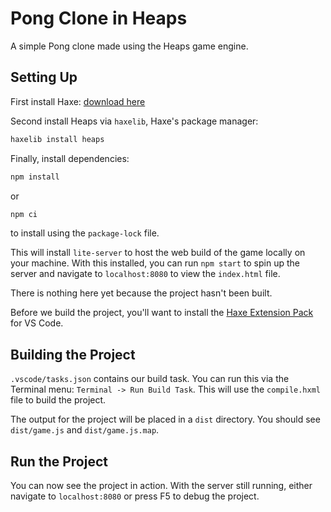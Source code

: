 # Pong Clone in Heaps

A simple Pong clone made using the Heaps game engine.

## Setting Up

First install Haxe: [download here](https://haxe.org/download/)

Second install Heaps via `haxelib`, Haxe's package manager:

```bash
haxelib install heaps
```

Finally, install dependencies:

```bash
npm install
```

or

```bash
npm ci
```

to install using the `package-lock` file.

This will install `lite-server` to host the web build of the game locally on your machine.
With this installed, you can run `npm start` to spin up the server and navigate to `localhost:8080` to view the `index.html` file.

There is nothing here yet because the project hasn't been built.

Before we build the project, you'll want to install the [Haxe Extension Pack](https://marketplace.visualstudio.com/items?itemName=vshaxe.haxe-extension-pack) for VS Code.

## Building the Project

`.vscode/tasks.json` contains our build task. You can run this via the Terminal menu: `Terminal -> Run Build Task`.
This will use the `compile.hxml` file to build the project.

The output for the project will be placed in a `dist` directory. You should see `dist/game.js` and `dist/game.js.map`.

## Run the Project

You can now see the project in action. With the server still running, either navigate to `localhost:8080` or press F5 to debug the project.

